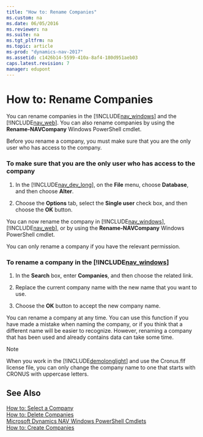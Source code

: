 ```yaml
---
title: "How to: Rename Companies"
ms.custom: na
ms.date: 06/05/2016
ms.reviewer: na
ms.suite: na
ms.tgt_pltfrm: na
ms.topic: article
ms-prod: "dynamics-nav-2017"
ms.assetid: c1426b14-5599-410a-8af4-180d951aeb03
caps.latest.revision: 7
manager: edupont
---
```

# How to: Rename Companies
You can rename companies in the [!INCLUDE[nav_windows](includes/nav_windows_md.md)] and the [!INCLUDE[nav_web](includes/nav_web_md.md)]. You can also rename companies by using the **Rename-NAVCompany** Windows PowerShell cmdlet.  

 Before you rename a company, you must make sure that you are the only user who has access to the company.  

### To make sure that you are the only user who has access to the company  

1.  In the [!INCLUDE[nav_dev_long](includes/nav_dev_long_md.md)], on the **File** menu, choose **Database**, and then choose **Alter**.  

2.  Choose the **Options** tab, select the **Single user** check box, and then choose the **OK** button.  

 You can now rename the company in [!INCLUDE[nav_windows](includes/nav_windows_md.md)], [!INCLUDE[nav_web](includes/nav_web_md.md)], or by using the **Rename-NAVCompany** Windows PowerShell cmdlet.  

 You can only rename a company if you have the relevant permission.  

### To rename a company in the [!INCLUDE[nav_windows](includes/nav_windows_md.md)]  

1.  In the **Search** box, enter **Companies**, and then choose the related link.  

2.  Replace the current company name with the new name that you want to use.  

3.  Choose the **OK** button to accept the new company name.  

 You can rename a company at any time. You can use this function if you have made a mistake when naming the company, or if you think that a different name will be easier to recognize. However, renaming a company that has been used and already contains data can take some time.  

> [!NOTE]  
>  When you work in the [!INCLUDE[demolonglight](includes/demolonglight_md.md)] and use the Cronus.flf license file, you can only change the company name to one that starts with CRONUS with uppercase letters.  

## See Also  
 [How to: Select a Company](\($-S_COMPANY-How-to--Select-a-Company-$\).md)   
 [How to: Delete Companies](How-to--Delete-Companies.md)   
 [Microsoft Dynamics NAV Windows PowerShell Cmdlets](Microsoft-Dynamics-NAV-Windows-PowerShell-Cmdlets.md)   
 [How to: Create Companies](How-to--Create-Companies.md)
